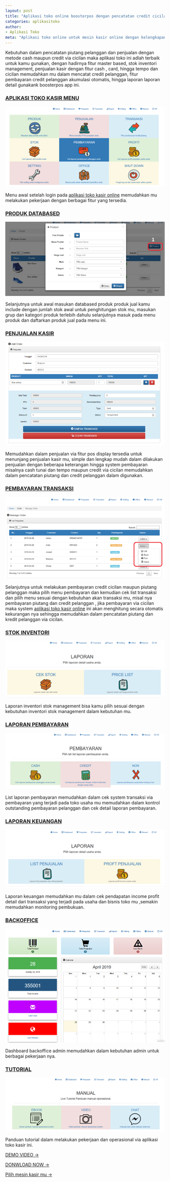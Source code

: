 ```yaml
---
layout: post
title: "Aplikasi toko online boosterpos dengan pencatatan credit cicilan pelanggan"
categories: aplikasitoko
author:
- Aplikasi Toko
meta: "Aplikasi toko online untuk mesin kasir online dengan kelengkapan pencatatan pembayaran piutang pelanggan dan penjualan cash credit"
---
```

Kebutuhan dalam pencatatan piutang pelanggan dan penjualan dengan metode cash maupun credit via cicilan maka aplikasi toko ini adlah terbaik untuk kamu gunakan, dengan hadirnya fitur master based, stok inventori management, penjualan kasir dengan fitur cash , card, hingga tempo dan cicilan memudahkan mu dalam mencatat credit pelanggan, fitur pembayaran credit pelanggan akumulasi otomatis, hingga laporan laporan detail gunakank boosterpos app ini. 



### **[APLIKASI TOKO KASIR MENU](/aplikasitoko/2020/03/29/boost.html)**

![APLIKASI TOKO](/assets/img/bmenu.png)

Menu awal setelah login pada [aplikasi toko kasir online](/aplikasitoko/2020/03/29/boost.html) memudahkan mu melakukan pekerjaan dengan berbagai fitur yang tersedia.




### **[PRODUK DATABASED](/aplikasitoko/2020/03/29/boost.html)**

![PRODUK BASED](/assets/img/kproduk.png)

Selanjutnya untuk awal masukan databased produk produk jual kamu include dengan jumlah stok awal untuk penghitungan stok mu, masukan grup dan kategori produk terlebih dahulu selanjutnya masuk pada menu produk dan daftarkan produk jual pada menu ini.






### **[PENJUALAN KASIR](/aplikasitoko/2020/03/29/boost.html)**

![PENJUALAN POINT OF SALE](/assets/img/mpenjualantempo.png)

Memudahkan dalam penjualan via fitur pos display tersedia untuk menunjang penjualan kasir mu, simple dan lengkap mudah dalam dilakukan penjualan dengan beberapa keterangan hingga system pembayaran misalnya cash tunai dan tempo maupun credit via cicilan memudahkan dalam pencatatan piutang dan credit pelanggan dalam digunakan.






### **[PEMBAYARAN TRANSAKSI](/aplikasitoko/2020/03/29/boost.html)**

![PEMBAYARAN CREDIT & PIUTANG](/assets/img/ntransaksi.png)

Selanjutnya untuk melakukan pembayaran credit cicilan maupun piutang pelanggan maka pilih menu pembayaran dan kemudian cek list transaksi dan pilih menu sesuai dengan kebutuhan akan transaksi mu, misal nya pembayaran piutang dan credit pelanggan , jika pembayaran via cicilan maka system [aplikasi toko kasir online](/aplikasitoko/2020/03/29/boost.html) ini akan menghitung secara otomatis kekurangan nya sehingga memudahkan dalam pencatatan piutang dan kredit pelanggan via cicilan.






### **[STOK INVENTORI](/aplikasitoko/2020/03/29/boost.html)**

![LAPORAN STOK INVENTORI](/assets/img/o1laporanstok.png)

Laporan inventori stok management bisa kamu pilih sesuai dengan kebutuhan inventori stok management dalam kebutuhan mu.






### **[LAPORAN PEMBAYARAN](/aplikasitoko/2020/03/29/boost.html)**

![LAPORAN PEMBAYARAN](/assets/img/ppembayaran.png)

List laporan pembayaran memudahkan dalam cek system transaksi via pembayaran yang terjadi pada toko usaha mu memudahkan dalam kontrol outstanding pembayaran pelanggan dan cek detail laporan pembayaran.






### **[LAPORAN KEUANGAN](/aplikasitoko/2020/03/29/boost.html)**

![LAPORAN KEUANGAN](/assets/img/qpenjualan.png)

Laporan keuangan memudahkan mu dalam cek pendapatan income profit detail dari transaksi yang terjadi pada usaha dan bisnis toko mu ,semakin memudahkan monitoring pembukuan.






### **[BACKOFFICE](/aplikasitoko/2020/03/29/boost.html)**

![DASHBOARD BACKOFFICE](/assets/img/sdashboard.png)

Dashboard backoffice admin memudahkan dalam kebutuhan admin untuk berbagai pekerjaan nya.






### **[TUTORIAL](/aplikasitoko/2020/03/29/boost.html)**

![PANDUAN TUTORIAL](/assets/img/tmanual.png)

Panduan tutorial dalam melakukan pekerjaan dan operasional via aplikasi toko kasir ini.





[DEMO VIDEO →](https://mesinkasir.github.io/aplikasi/menu-boosterpos.html)


[DONWLOAD NOW →](https://mesinkasir.github.io/e-catalog/Boosterpos%20Retail%20Shop.pdf)


[Pilih mesin kasir mu →](/hardware)
